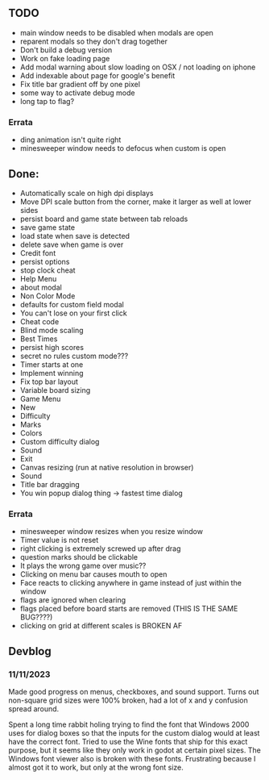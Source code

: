 ## TODO
- main window needs to be disabled when modals are open
- reparent modals so they don't drag together
- Don't build a debug version
- Work on fake loading page
- Add modal warning about slow loading on OSX / not loading on iphone
- Add indexable about page for google's benefit
- Fix title bar gradient off by one pixel
- some way to activate debug mode
- long tap to flag?

### Errata
- ding animation isn't quite right
- minesweeper window needs to defocus when custom is open

## Done:
- Automatically scale on high dpi displays
- Move DPI scale button from the corner, make it larger as well at lower sides
- persist board and game state between tab reloads
 - save game state
 - load state when save is detected
 - delete save when game is over
- Credit font
- persist options
- stop clock cheat
- Help Menu
- about modal
- Non Color Mode
- defaults for custom field modal
- You can't lose on your first click
- Cheat code
- Blind mode scaling
- Best Times
- persist high scores
- secret no rules custom mode???
- Timer starts at one
- Implement winning
- Fix top bar layout
- Variable board sizing
- Game Menu
 - New
 - Difficulty
 - Marks
 - Colors
 - Custom difficulty dialog
 - Sound
 - Exit
- Canvas resizing (run at native resolution in browser)
- Sound
- Title bar dragging
- You win popup dialog thing -> fastest time dialog

### Errata
- minesweeper window resizes when you resize window
- Timer value is not reset
- right clicking is extremely screwed up after drag
- question marks should be clickable
- It plays the wrong game over music??
- Clicking on menu bar causes mouth to open
- Face reacts to clicking anywhere in game instead of just within the window
- flags are ignored when clearing
- flags placed before board starts are removed (THIS IS THE SAME BUG????)
- clicking on grid at different scales is BROKEN AF

## Devblog

### 11/11/2023

Made good progress on menus, checkboxes, and sound support. Turns out non-square
grid sizes were 100% broken, had a lot of x and y confusion spread around.

Spent a long time rabbit holing trying to find the font that Windows 2000 uses 
for dialog boxes so that the inputs for the custom dialog would at least have 
the correct font. Tried to use the Wine fonts that ship for this exact purpose, 
but it seems like they only work in godot at certain pixel sizes. The Windows 
font viewer also is broken with these fonts. Frustrating because I almost got it 
to work, but only at the wrong font size. 